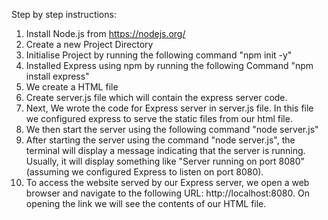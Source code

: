 Step by step instructions:

1. Install Node.js from https://nodejs.org/
2. Create a new Project Directory
3. Initialise Project by running the following command "npm init -y"
4. Installed Express using npm by running the following Command "npm install express"
5. We create a HTML file 
6. Create server.js file which will contain the express server code.
7. Next, We wrote the code for Express server in server.js file. In this file we configured express to serve the static files from our html file.
8. We then start the server using the following command "node server.js"
9. After starting the server using the command "node server.js", the terminal will display a message indicating that the server is running. Usually, it will display something like "Server running on port 8080" (assuming we configured Express to listen on port 8080).
10. To access the website served by our Express server, we open a web browser and navigate to the following URL: http://localhost:8080. On opening the link we will see the contents of our HTML file.
